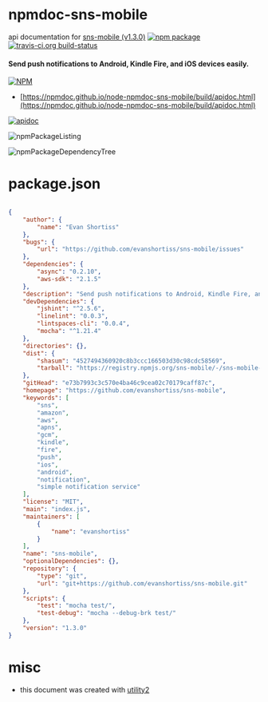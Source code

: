 # npmdoc-sns-mobile

api documentation for  [sns-mobile (v1.3.0)](https://github.com/evanshortiss/sns-mobile)  [![npm package](https://img.shields.io/npm/v/npmdoc-sns-mobile.svg?style=flat-square)](https://www.npmjs.org/package/npmdoc-sns-mobile) [![travis-ci.org build-status](https://api.travis-ci.org/npmdoc/node-npmdoc-sns-mobile.svg)](https://travis-ci.org/npmdoc/node-npmdoc-sns-mobile)
#### Send push notifications to Android, Kindle Fire, and iOS devices easily.

[![NPM](https://nodei.co/npm/sns-mobile.png?downloads=true&downloadRank=true&stars=true)](https://www.npmjs.com/package/sns-mobile)

- [https://npmdoc.github.io/node-npmdoc-sns-mobile/build/apidoc.html](https://npmdoc.github.io/node-npmdoc-sns-mobile/build/apidoc.html)

[![apidoc](https://npmdoc.github.io/node-npmdoc-sns-mobile/build/screenCapture.buildCi.browser.%252Ftmp%252Fbuild%252Fapidoc.html.png)](https://npmdoc.github.io/node-npmdoc-sns-mobile/build/apidoc.html)

![npmPackageListing](https://npmdoc.github.io/node-npmdoc-sns-mobile/build/screenCapture.npmPackageListing.svg)

![npmPackageDependencyTree](https://npmdoc.github.io/node-npmdoc-sns-mobile/build/screenCapture.npmPackageDependencyTree.svg)



# package.json

```json

{
    "author": {
        "name": "Evan Shortiss"
    },
    "bugs": {
        "url": "https://github.com/evanshortiss/sns-mobile/issues"
    },
    "dependencies": {
        "async": "0.2.10",
        "aws-sdk": "2.1.5"
    },
    "description": "Send push notifications to Android, Kindle Fire, and iOS devices easily.",
    "devDependencies": {
        "jshint": "^2.5.6",
        "linelint": "0.0.3",
        "lintspaces-cli": "0.0.4",
        "mocha": "^1.21.4"
    },
    "directories": {},
    "dist": {
        "shasum": "4527494360920c8b3ccc166503d30c98cdc58569",
        "tarball": "https://registry.npmjs.org/sns-mobile/-/sns-mobile-1.3.0.tgz"
    },
    "gitHead": "e73b7993c3c570e4ba46c9cea02c70179caff87c",
    "homepage": "https://github.com/evanshortiss/sns-mobile",
    "keywords": [
        "sns",
        "amazon",
        "aws",
        "apns",
        "gcm",
        "kindle",
        "fire",
        "push",
        "ios",
        "android",
        "notification",
        "simple notification service"
    ],
    "license": "MIT",
    "main": "index.js",
    "maintainers": [
        {
            "name": "evanshortiss"
        }
    ],
    "name": "sns-mobile",
    "optionalDependencies": {},
    "repository": {
        "type": "git",
        "url": "git+https://github.com/evanshortiss/sns-mobile.git"
    },
    "scripts": {
        "test": "mocha test/",
        "test-debug": "mocha --debug-brk test/"
    },
    "version": "1.3.0"
}
```



# misc
- this document was created with [utility2](https://github.com/kaizhu256/node-utility2)
